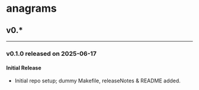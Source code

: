 # anagrams

## v0.*
-------

### v0.1.0 released on 2025-06-17

#### Initial Release

* Initial repo setup; dummy Makefile, releaseNotes & README added.
